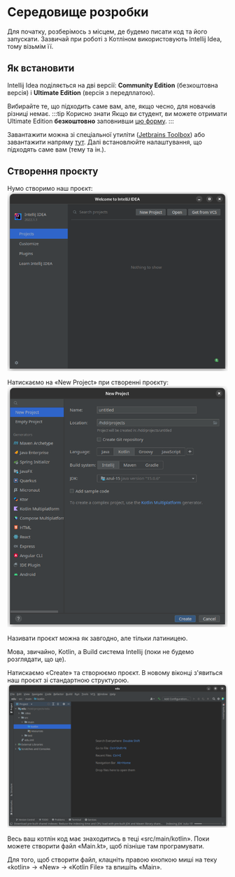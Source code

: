 # Середовище розробки
Для початку, розберімось з місцем, де будемо писати код та його запускати. 
Зазвичай при роботі з Котліном використовують Intellij Idea, тому візьмім її.

## Як встановити
Intellij Idea поділяється на дві версії: **Community Edition** (безкоштовна версія) і **Ultimate Edition** (версія з передплатою).

Вибирайте те, що підходить саме вам, але, якщо чесно, для новачків різниці немає.
:::tip Корисно знати
Якщо ви студент, ви можете отримати Ultimate Edition **безкоштовно** заповнивши 
[цю форму](https://www.jetbrains.com/shop/eform/students).
:::

Завантажити можна зі спеціальної утиліти ([Jetbrains Toolbox](https://www.jetbrains.com/ru-ru/toolbox-app/)) або завантажити напряму [тут](https://www.jetbrains.com/ru-ru/idea/download/#section=linux).
Далі встановлюйте налаштування, що підходять саме вам (тему та ін.).
## Створення проєкту
Нумо створимо наш проєкт:
![проекты](images/ide_projects_screen_1.png)

Натискаємо на «New Project» при створенні проєкту:
![створення](images/ide_project_creation_1.png)

Називати проєкт можна як завгодно, але тільки латиницею.

Мова, звичайно, Kotlin, а Build система Intellij (поки не будемо розглядати, що це).

Натискаємо «Create» та створюємо проєкт.
В новому віконці з'явиться наш проєкт зі стандартною структурою.
![](images/ide_kotlin_edu_project_1.png)

Весь ваш котлін код має знаходитись в теці «src/main/kotlin».
Поки можете створити файл «Main.kt», щоб пізніше там програмувати.

Для того, щоб створити файл, клацніть правою кнопкою миші на теку «kotlin» -> «New» -> «Kotlin File» та впишіть «Main».